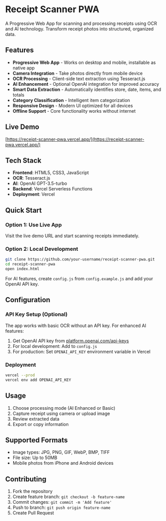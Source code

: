 # Receipt Scanner PWA

A Progressive Web App for scanning and processing receipts using OCR and AI technology. Transform receipt photos into structured, organized data.

## Features

- **Progressive Web App** - Works on desktop and mobile, installable as native app
- **Camera Integration** - Take photos directly from mobile device
- **OCR Processing** - Client-side text extraction using Tesseract.js
- **AI Enhancement** - Optional OpenAI integration for improved accuracy
- **Smart Data Extraction** - Automatically identifies store, date, items, and totals
- **Category Classification** - Intelligent item categorization
- **Responsive Design** - Modern UI optimized for all devices
- **Offline Support** - Core functionality works without internet

## Live Demo

[https://receipt-scanner-pwa.vercel.app/](https://receipt-scanner-pwa.vercel.app/)


## Tech Stack

- **Frontend**: HTML5, CSS3, JavaScript
- **OCR**: Tesseract.js
- **AI**: OpenAI GPT-3.5-turbo
- **Backend**: Vercel Serverless Functions
- **Deployment**: Vercel

## Quick Start

### Option 1: Use Live App
Visit the live demo URL and start scanning receipts immediately.

### Option 2: Local Development

```bash
git clone https://github.com/your-username/receipt-scanner-pwa.git
cd receipt-scanner-pwa
open index.html
```

For AI features, create `config.js` from `config.example.js` and add your OpenAI API key.

## Configuration

### API Key Setup (Optional)
The app works with basic OCR without an API key. For enhanced AI features:

1. Get OpenAI API key from [platform.openai.com/api-keys](https://platform.openai.com/api-keys)
2. For local development: Add to `config.js`
3. For production: Set `OPENAI_API_KEY` environment variable in Vercel

### Deployment

```bash
vercel --prod
vercel env add OPENAI_API_KEY
```

## Usage

1. Choose processing mode (AI Enhanced or Basic)
2. Capture receipt using camera or upload image
3. Review extracted data
4. Export or copy information

## Supported Formats

- Image types: JPG, PNG, GIF, WebP, BMP, TIFF
- File size: Up to 50MB
- Mobile photos from iPhone and Android devices

## Contributing

1. Fork the repository
2. Create feature branch: `git checkout -b feature-name`
3. Commit changes: `git commit -m 'Add feature'`
4. Push to branch: `git push origin feature-name`
5. Create Pull Request
